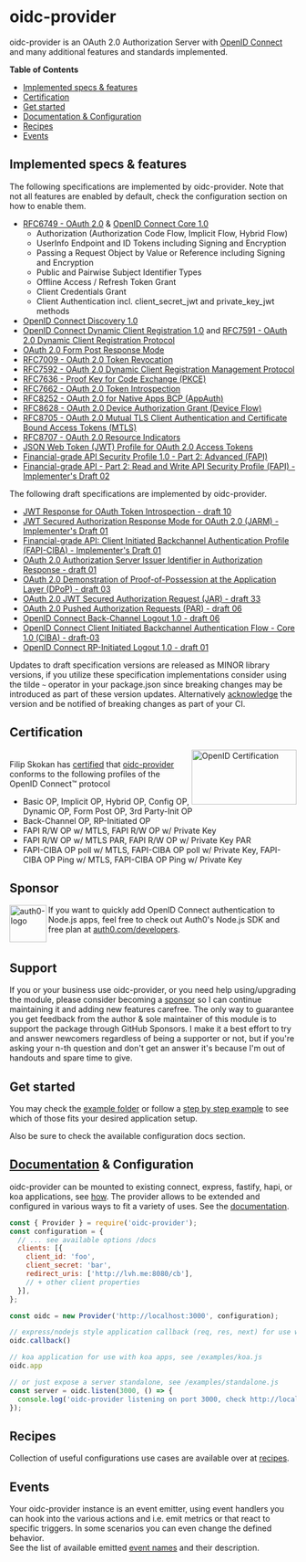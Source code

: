 # oidc-provider

oidc-provider is an OAuth 2.0 Authorization Server with [OpenID Connect][openid-connect] and many
additional features and standards implemented.

**Table of Contents**

- [Implemented specs & features](#implemented-specs--features)
- [Certification](#certification)
- [Get started](#get-started)
- [Documentation & Configuration](#documentation--configuration)
- [Recipes](#recipes)
- [Events](#events)

## Implemented specs & features

The following specifications are implemented by oidc-provider. Note that not all features are
enabled by default, check the configuration section on how to enable them.

- [RFC6749 - OAuth 2.0][oauth2] & [OpenID Connect Core 1.0][core]
  - Authorization (Authorization Code Flow, Implicit Flow, Hybrid Flow)
  - UserInfo Endpoint and ID Tokens including Signing and Encryption
  - Passing a Request Object by Value or Reference including Signing and Encryption
  - Public and Pairwise Subject Identifier Types
  - Offline Access / Refresh Token Grant
  - Client Credentials Grant
  - Client Authentication incl. client_secret_jwt and private_key_jwt methods
- [OpenID Connect Discovery 1.0][discovery]
- [OpenID Connect Dynamic Client Registration 1.0][registration] and [RFC7591 - OAuth 2.0 Dynamic Client Registration Protocol][oauth2-registration]
- [OAuth 2.0 Form Post Response Mode][form-post]
- [RFC7009 - OAuth 2.0 Token Revocation][revocation]
- [RFC7592 - OAuth 2.0 Dynamic Client Registration Management Protocol][registration-management]
- [RFC7636 - Proof Key for Code Exchange (PKCE)][pkce]
- [RFC7662 - OAuth 2.0 Token Introspection][introspection]
- [RFC8252 - OAuth 2.0 for Native Apps BCP (AppAuth)][oauth-native-apps]
- [RFC8628 - OAuth 2.0 Device Authorization Grant (Device Flow)][device-flow]
- [RFC8705 - OAuth 2.0 Mutual TLS Client Authentication and Certificate Bound Access Tokens (MTLS)][mtls]
- [RFC8707 - OAuth 2.0 Resource Indicators][resource-indicators]
- [JSON Web Token (JWT) Profile for OAuth 2.0 Access Tokens][jwt-at]
- [Financial-grade API Security Profile 1.0 - Part 2: Advanced (FAPI)][fapi]
- [Financial-grade API - Part 2: Read and Write API Security Profile (FAPI) - Implementer's Draft 02][fapi-id2]

The following draft specifications are implemented by oidc-provider.
- [JWT Response for OAuth Token Introspection - draft 10][jwt-introspection]
- [JWT Secured Authorization Response Mode for OAuth 2.0 (JARM) - Implementer's Draft 01][jarm]
- [Financial-grade API: Client Initiated Backchannel Authentication Profile (FAPI-CIBA) - Implementer's Draft 01][fapi-ciba]
- [OAuth 2.0 Authorization Server Issuer Identifier in Authorization Response - draft 01][iss-auth-resp]
- [OAuth 2.0 Demonstration of Proof-of-Possession at the Application Layer (DPoP) - draft 03][dpop]
- [OAuth 2.0 JWT Secured Authorization Request (JAR) - draft 33][jar]
- [OAuth 2.0 Pushed Authorization Requests (PAR) - draft 06][par]
- [OpenID Connect Back-Channel Logout 1.0 - draft 06][backchannel-logout]
- [OpenID Connect Client Initiated Backchannel Authentication Flow - Core 1.0 (CIBA) - draft-03][ciba]
- [OpenID Connect RP-Initiated Logout 1.0 - draft 01][rpinitiated-logout]

Updates to draft specification versions are released as MINOR library versions,
if you utilize these specification implementations consider using the tilde `~` operator in your
package.json since breaking changes may be introduced as part of these version updates. Alternatively
[acknowledge](/docs/README.md#features) the version and be notified of breaking changes as part of
your CI.

## Certification
[<img width="184" height="96" align="right" src="https://cdn.jsdelivr.net/gh/panva/node-oidc-provider@acd3ebf2f5ebbb5605463cb681a1fb2ab9742ace/OpenID_Certified.png" alt="OpenID Certification">][openid-certified-link]  
Filip Skokan has [certified][openid-certified-link] that [oidc-provider][npm-url]
conforms to the following profiles of the OpenID Connect™ protocol

- Basic OP, Implicit OP, Hybrid OP, Config OP, Dynamic OP, Form Post OP, 3rd Party-Init OP
- Back-Channel OP, RP-Initiated OP
- FAPI R/W OP w/ MTLS, FAPI R/W OP w/ Private Key
- FAPI R/W OP w/ MTLS PAR, FAPI R/W OP w/ Private Key PAR
- FAPI-CIBA OP poll w/ MTLS, FAPI-CIBA OP poll w/ Private Key, FAPI-CIBA OP Ping w/ MTLS, FAPI-CIBA OP Ping w/ Private Key

## Sponsor

[<img width="65" height="65" align="left" src="https://avatars.githubusercontent.com/u/2824157?s=75&v=4" alt="auth0-logo">][sponsor-auth0] If you want to quickly add OpenID Connect authentication to Node.js apps, feel free to check out Auth0's Node.js SDK and free plan at [auth0.com/developers][sponsor-auth0].<br><br>

## Support

If you or your business use oidc-provider, or you need help using/upgrading the module, please consider becoming a [sponsor][support-sponsor] so I can continue maintaining it and adding new features carefree. The only way to guarantee you get feedback from the author & sole maintainer of this module is to support the package through GitHub Sponsors. I make it a best effort to try and answer newcomers regardless of being a supporter or not, but if you're asking your n-th question and don't get an answer it's because I'm out of handouts and spare time to give.

## Get started
You may check the [example folder](/example) or follow a [step by step example][example-repo] to see
which of those fits your desired application setup.

Also be sure to check the available configuration docs section.

## [Documentation](/docs/README.md) & Configuration

oidc-provider can be mounted to existing connect, express, fastify, hapi, or koa applications, see
[how](/docs/README.md#mounting-oidc-provider). The provider allows to be extended and configured in
various ways to fit a variety of uses. See the [documentation](/docs/README.md).

```js
const { Provider } = require('oidc-provider');
const configuration = {
  // ... see available options /docs
  clients: [{
    client_id: 'foo',
    client_secret: 'bar',
    redirect_uris: ['http://lvh.me:8080/cb'],
    // + other client properties
  }],
};

const oidc = new Provider('http://localhost:3000', configuration);

// express/nodejs style application callback (req, res, next) for use with express apps, see /examples/express.js
oidc.callback()

// koa application for use with koa apps, see /examples/koa.js
oidc.app

// or just expose a server standalone, see /examples/standalone.js
const server = oidc.listen(3000, () => {
  console.log('oidc-provider listening on port 3000, check http://localhost:3000/.well-known/openid-configuration');
});
```


## Recipes
Collection of useful configurations use cases are available over at [recipes](/recipes).


## Events
Your oidc-provider instance is an event emitter, using event handlers you can hook into the various
actions and i.e. emit metrics or that react to specific triggers. In some scenarios you can even
change the defined behavior.  
See the list of available emitted [event names](/docs/events.md) and their description.


[npm-url]: https://www.npmjs.com/package/oidc-provider
[openid-certified-link]: https://openid.net/certification/
[openid-connect]: https://openid.net/connect/
[core]: https://openid.net/specs/openid-connect-core-1_0.html
[discovery]: https://openid.net/specs/openid-connect-discovery-1_0.html
[oauth2-registration]: https://tools.ietf.org/html/rfc7591
[registration]: https://openid.net/specs/openid-connect-registration-1_0.html
[form-post]: https://openid.net/specs/oauth-v2-form-post-response-mode-1_0.html
[oauth2]: https://tools.ietf.org/html/rfc6749
[oauth2-bearer]: https://tools.ietf.org/html/rfc6750
[revocation]: https://tools.ietf.org/html/rfc7009
[introspection]: https://tools.ietf.org/html/rfc7662
[pkce]: https://tools.ietf.org/html/rfc7636
[example-repo]: https://github.com/panva/node-oidc-provider-example
[backchannel-logout]: https://openid.net/specs/openid-connect-backchannel-1_0-06.html
[registration-management]: https://tools.ietf.org/html/rfc7592
[oauth-native-apps]: https://tools.ietf.org/html/rfc8252
[jar]: https://tools.ietf.org/html/draft-ietf-oauth-jwsreq-33
[device-flow]: https://tools.ietf.org/html/rfc8628
[jwt-introspection]: https://tools.ietf.org/html/draft-ietf-oauth-jwt-introspection-response-10
[sponsor-auth0]: https://auth0.com/developers?utm_source=GHsponsor&utm_medium=GHsponsor&utm_campaign=oidc-provider&utm_content=auth
[mtls]: https://tools.ietf.org/html/rfc8705
[dpop]: https://tools.ietf.org/html/draft-ietf-oauth-dpop-03
[resource-indicators]: https://tools.ietf.org/html/rfc8707
[jarm]: https://openid.net/specs/openid-financial-api-jarm-ID1.html
[jwt-at]: https://tools.ietf.org/html/draft-ietf-oauth-access-token-jwt-11
[support-sponsor]: https://github.com/sponsors/panva
[par]: https://tools.ietf.org/html/draft-ietf-oauth-par-06
[rpinitiated-logout]: https://openid.net/specs/openid-connect-rpinitiated-1_0-01.html
[iss-auth-resp]: https://tools.ietf.org/html/draft-ietf-oauth-iss-auth-resp-01
[fapi-id2]: https://openid.net/specs/openid-financial-api-part-2-ID2.html
[fapi]: https://openid.net/specs/openid-financial-api-part-2-1_0.html
[ciba]: https://openid.net/specs/openid-client-initiated-backchannel-authentication-core-1_0-03.html
[fapi-ciba]: https://openid.net/specs/openid-financial-api-ciba-ID1.html
